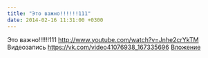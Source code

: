 ```yaml
---
title: "Это важно!!!!!!111"
date: 2014-02-16 11:31:00 +0300
---
```


Это важно!!!!!!111
http://www.youtube.com/watch?v=Jnhe2crYkTM
Видеозапись
<a class="vk-attach" href="https://vk.com/video41076938_167335696">https://vk.com/video41076938_167335696</a>
<a class="vk-attach" href="https://vk.com/video41076938_167335696">Вложение</a>
